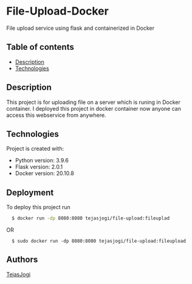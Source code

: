 # File-Upload-Docker

File upload service using flask and containerized in Docker

## Table of contents
* [Description](#description)
* [Technologies](#technologies)

## Description
This project is for uploading file on a server which is runing in Docker container.
I deployed this project in docker container now anyone can access this webservice from anywhere.
	
## Technologies
Project is created with:
* Python version: 3.9.6
* Flask version: 2.0.1
* Docker version: 20.10.8
	
## Deployment

To deploy this project run

```bash
  $ docker run -dp 8080:8080 tejasjogi/file-upload:fileuplad
```
OR

```
  $ sudo docker run -dp 8080:8080 tejasjogi/file-upload:fileupload
```
## Authors

[TejasJogi](https://www.github.com/TejasJogi)
